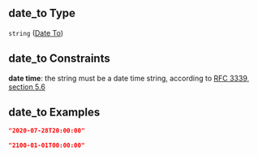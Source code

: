 ## date_to Type

`string` ([Date To](iea43_wra_data_model-definitions-date-to.md))

## date_to Constraints

**date time**: the string must be a date time string, according to [RFC 3339, section 5.6](https://tools.ietf.org/html/rfc3339 "check the specification")

## date_to Examples

```json
"2020-07-28T20:00:00"
```

```json
"2100-01-01T00:00:00"
```
